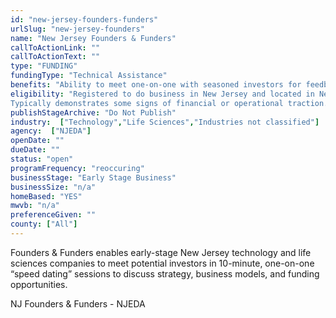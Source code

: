 ```yaml
---
id: "new-jersey-founders-funders"
urlSlug: "new-jersey-founders"
name: "New Jersey Founders & Funders"
callToActionLink: ""
callToActionText: ""
type: "FUNDING"
fundingType: "Technical Assistance"
benefits: "Ability to meet one-on-one with seasoned investors for feedback and possible funding opportunities."
eligibility: "Registered to do business in New Jersey and located in New Jersey.
Typically demonstrates some signs of financial or operational traction."
publishStageArchive: "Do Not Publish"
industry:  ["Technology","Life Sciences","Industries not classified"]
agency:  ["NJEDA"]
openDate: ""
dueDate: ""
status: "open"
programFrequency: "reoccuring"
businessStage: "Early Stage Business"
businessSize: "n/a"
homeBased: "YES"
mwvb: "n/a"
preferenceGiven: ""
county: ["All"]
---
```


Founders & Funders enables early-stage New Jersey technology and life sciences companies to meet potential investors in 10-minute, one-on-one “speed dating” sessions to discuss strategy, business models, and funding opportunities.

NJ Founders & Funders - NJEDA
